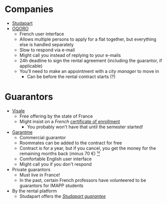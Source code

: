 # Companies
- [Studapart](https://studapart.com/)
- [OQORO](https://oqoro.com/)
	- French user interface
	- Allows multiple persons to apply for a flat together, but everything else is handled separately
	- Slow to respond via e-mail
	- Might call you instead of replying to your e-mails
	- 24h deadline to sign the rental agreement (including the guarantor, if applicable)
	- You'll need to make an appointment with a *city manager* to move in
		- Can be before the rental contract starts (?)

# Guarantors
- [Visale](https://visale.fr/)
	- Free offering by the state of France
	- Might insist on a *French* [certificate of enrollment](Certificates.md)
		- You probably won't have that until the semester started!
- [Garantme](https://garantme.fr/)
	- Commercial guarantor
	- Roommates can be added to the contract for free
	- Contract is for a year, but if you cancel, you get the money for the remaining months back (minus 70 €) [¹](https://help.garantme.fr/en/guaranteetransfer)[²](https://help.garantme.fr/en/how-do-i-cancel-my-guarantee)
	- Comfortable English user interface
	- Might call you if you don't respond
- Private guarantors
	- Must live in France!
	- In the past, certain French professors have volunteered to be guarantors for IMAPP students
- By the rental platform
	- Studapart offers the [*Studapart guarantee*](http://help.studapart.com/en/articles/3010730-what-is-the-studapart-guarantee-and-how-can-i-get-it)